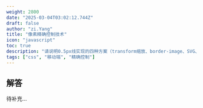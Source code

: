 ```yaml
---
weight: 2800
date: "2025-03-04T03:02:12.744Z"
draft: false
author: "zi.Yang"
title: "像素精确控制技术"
icon: "javascript"
toc: true
description: "请说明0.5px线实现的四种方案（transform缩放、border-image、SVG、box-shadow），对比不同方案在Retina屏幕下的渲染效果差异，并解释CSS像素与设备像素比（DPR）的映射关系。"
tags: ["css", "移动端", "精确控制"]
---
```


## 解答

待补充...
